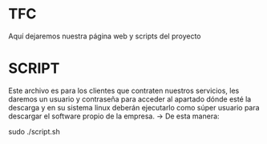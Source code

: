 # TFC
Aquí dejaremos nuestra página web y scripts del proyecto

# SCRIPT
Este archivo es para los clientes que contraten nuestros servicios, les daremos un usuario y contraseña para acceder al apartado dónde esté la descarga y en su sistema linux deberán ejecutarlo como súper usuario para descargar el software propio de la empresa. ->
De esta manera:

sudo ./script.sh
